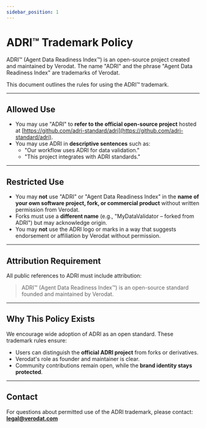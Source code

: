 ```yaml
---
sidebar_position: 1
---
```


# ADRI™ Trademark Policy

ADRI™ (Agent Data Readiness Index™) is an open-source project created and maintained by Verodat.
The name "ADRI" and the phrase "Agent Data Readiness Index" are trademarks of Verodat.

This document outlines the rules for using the ADRI™ trademark.

---

## Allowed Use

- You may use "ADRI" to **refer to the official open-source project** hosted at [https://github.com/adri-standard/adri](https://github.com/adri-standard/adri).
- You may use ADRI in **descriptive sentences** such as:
  - "Our workflow uses ADRI for data validation."
  - "This project integrates with ADRI standards."

---

## Restricted Use

- You may **not** use "ADRI" or "Agent Data Readiness Index" in the **name of your own software project, fork, or commercial product** without written permission from Verodat.
- Forks must use a **different name** (e.g., "MyDataValidator – forked from ADRI") but may acknowledge origin.
- You may **not** use the ADRI logo or marks in a way that suggests endorsement or affiliation by Verodat without permission.

---

## Attribution Requirement

All public references to ADRI must include attribution:

> ADRI™ (Agent Data Readiness Index™) is an open-source standard founded and maintained by Verodat.

---

## Why This Policy Exists

We encourage wide adoption of ADRI as an open standard.
These trademark rules ensure:
- Users can distinguish the **official ADRI project** from forks or derivatives.
- Verodat's role as founder and maintainer is clear.
- Community contributions remain open, while the **brand identity stays protected**.

---

## Contact

For questions about permitted use of the ADRI trademark, please contact:
**legal@verodat.com**
